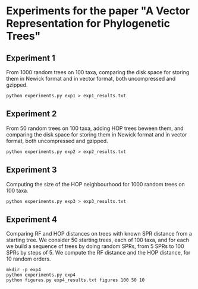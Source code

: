 # Experiments for the paper "A Vector Representation for Phylogenetic Trees"

## Experiment 1

From 1000 random trees on 100 taxa, comparing the disk space for storing them in Newick format and in vector format, both uncompressed and gzipped.

```
python experiments.py exp1 > exp1_results.txt
```

## Experiment 2

From 50 random trees on 100 taxa, adding HOP trees beween them, and comparing the disk space for storing them in Newick format and in vector format, both uncompressed and gzipped.

```
python experiments.py exp2 > exp2_results.txt
```

## Experiment 3

Computing the size of the HOP neighbourhood for 1000 random trees on 100 taxa.

```
python experiments.py exp3 > exp3_results.txt
```

## Experiment 4

Comparing RF and HOP distances on trees with known SPR distance from a starting tree.
We consider 50 starting trees, each of 100 taxa, and for each we build a sequence of trees by doing random SPRs, from 5 SPRs to 100 SPRs by steps of 5.
We compute the RF distance and the HOP distance, for 10 random orders.

```
mkdir -p exp4
python experiments.py exp4
python figures.py exp4_results.txt figures 100 50 10
```
